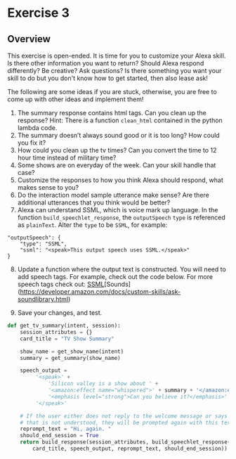 # Exercise 3

## Overview

This exercise is open-ended. It is time for you to customize your Alexa skill. Is there other information you want to return? Should Alexa respond differently? Be creative?
Ask questions? Is there something you want your skill to do but you don't know how to get started, then also lease ask! 

The following are some ideas if you are stuck, otherwise, you are free to come up with other ideas and implement them!

1. The summary response contains html tags. Can you clean up the response? Hint: There is a function `clean_html` contained in the python lambda code. 
2. The summary doesn’t always sound good or it is too long? How could you fix it?
3. How could you clean up  the tv times? Can you convert the time to 12 hour time instead of military time? 
4. Some shows are on everyday of the week. Can your skill handle that case?
5. Customize the responses to how you think Alexa should respond, what makes sense to you?
6. Do the interaction model sample utterance make sense? Are there additional utterances that you think would be better?
7. Alexa can understand SSML, which is voice mark up language. In the function `build_speechlet_response`, the `outputSpeech` `type` is referenced as `plainText`. Alter the `type` to be `SSML`, for example: 
```
"outputSpeech": {
    "type": "SSML",
    "ssml": "<speak>This output speech uses SSML.</speak>"
}
```

8. Update a function where the output text is constructed. You will need to add speech tags. For example, check out the code below. For more speech tags check out: [SSML](https://developer.amazon.com/docs/custom-skills/speech-synthesis-markup-language-ssml-reference.html)[Sounds] (https://developer.amazon.com/docs/custom-skills/ask-soundlibrary.html)

9. Save your changes, and test.

```python
def get_tv_summary(intent, session):
    session_attributes = {}
    card_title = "TV Show Summary"

    show_name = get_show_name(intent)
    summary = get_summary(show_name)

    speech_output =
         '<speak>' +
             'Silicon valley is a show about ' +
             '<amazon:effect name="whispered">' + summary + '</amazon:effect>.' +
             '<emphasis level="strong">Can you believe it?</emphasis>' +
         '</speak>'

    # If the user either does not reply to the welcome message or says something
    # that is not understood, they will be prompted again with this text.
    reprompt_text = "Hi, again. "
    should_end_session = True
    return build_response(session_attributes, build_speechlet_response(
        card_title, speech_output, reprompt_text, should_end_session))

``` 

